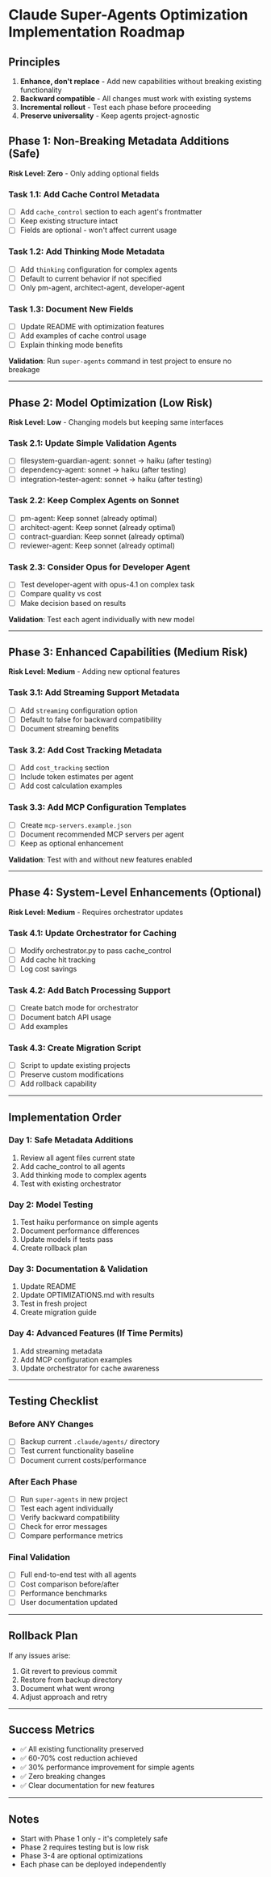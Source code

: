 # Claude Super-Agents Optimization Implementation Roadmap

## Principles
1. **Enhance, don't replace** - Add new capabilities without breaking existing functionality
2. **Backward compatible** - All changes must work with existing systems
3. **Incremental rollout** - Test each phase before proceeding
4. **Preserve universality** - Keep agents project-agnostic

## Phase 1: Non-Breaking Metadata Additions (Safe)
**Risk Level: Zero** - Only adding optional fields

### Task 1.1: Add Cache Control Metadata
- [ ] Add `cache_control` section to each agent's frontmatter
- [ ] Keep existing structure intact
- [ ] Fields are optional - won't affect current usage

### Task 1.2: Add Thinking Mode Metadata  
- [ ] Add `thinking` configuration for complex agents
- [ ] Default to current behavior if not specified
- [ ] Only pm-agent, architect-agent, developer-agent

### Task 1.3: Document New Fields
- [ ] Update README with optimization features
- [ ] Add examples of cache control usage
- [ ] Explain thinking mode benefits

**Validation**: Run `super-agents` command in test project to ensure no breakage

---

## Phase 2: Model Optimization (Low Risk)
**Risk Level: Low** - Changing models but keeping same interfaces

### Task 2.1: Update Simple Validation Agents
- [ ] filesystem-guardian-agent: sonnet → haiku (after testing)
- [ ] dependency-agent: sonnet → haiku (after testing)
- [ ] integration-tester-agent: sonnet → haiku (after testing)

### Task 2.2: Keep Complex Agents on Sonnet
- [ ] pm-agent: Keep sonnet (already optimal)
- [ ] architect-agent: Keep sonnet (already optimal)
- [ ] contract-guardian: Keep sonnet (already optimal)
- [ ] reviewer-agent: Keep sonnet (already optimal)

### Task 2.3: Consider Opus for Developer Agent
- [ ] Test developer-agent with opus-4.1 on complex task
- [ ] Compare quality vs cost
- [ ] Make decision based on results

**Validation**: Test each agent individually with new model

---

## Phase 3: Enhanced Capabilities (Medium Risk)
**Risk Level: Medium** - Adding new optional features

### Task 3.1: Add Streaming Support Metadata
- [ ] Add `streaming` configuration option
- [ ] Default to false for backward compatibility
- [ ] Document streaming benefits

### Task 3.2: Add Cost Tracking Metadata
- [ ] Add `cost_tracking` section
- [ ] Include token estimates per agent
- [ ] Add cost calculation examples

### Task 3.3: Add MCP Configuration Templates
- [ ] Create `mcp-servers.example.json`
- [ ] Document recommended MCP servers per agent
- [ ] Keep as optional enhancement

**Validation**: Test with and without new features enabled

---

## Phase 4: System-Level Enhancements (Optional)
**Risk Level: Medium** - Requires orchestrator updates

### Task 4.1: Update Orchestrator for Caching
- [ ] Modify orchestrator.py to pass cache_control
- [ ] Add cache hit tracking
- [ ] Log cost savings

### Task 4.2: Add Batch Processing Support
- [ ] Create batch mode for orchestrator
- [ ] Document batch API usage
- [ ] Add examples

### Task 4.3: Create Migration Script
- [ ] Script to update existing projects
- [ ] Preserve custom modifications
- [ ] Add rollback capability

---

## Implementation Order

### Day 1: Safe Metadata Additions
1. Review all agent files current state
2. Add cache_control to all agents
3. Add thinking mode to complex agents
4. Test with existing orchestrator

### Day 2: Model Testing
1. Test haiku performance on simple agents
2. Document performance differences
3. Update models if tests pass
4. Create rollback plan

### Day 3: Documentation & Validation
1. Update README
2. Update OPTIMIZATIONS.md with results
3. Test in fresh project
4. Create migration guide

### Day 4: Advanced Features (If Time Permits)
1. Add streaming metadata
2. Add MCP configuration examples
3. Update orchestrator for cache awareness

---

## Testing Checklist

### Before ANY Changes
- [ ] Backup current `.claude/agents/` directory
- [ ] Test current functionality baseline
- [ ] Document current costs/performance

### After Each Phase
- [ ] Run `super-agents` in new project
- [ ] Test each agent individually
- [ ] Verify backward compatibility
- [ ] Check for error messages
- [ ] Compare performance metrics

### Final Validation
- [ ] Full end-to-end test with all agents
- [ ] Cost comparison before/after
- [ ] Performance benchmarks
- [ ] User documentation updated

---

## Rollback Plan

If any issues arise:
1. Git revert to previous commit
2. Restore from backup directory
3. Document what went wrong
4. Adjust approach and retry

---

## Success Metrics

- ✅ All existing functionality preserved
- ✅ 60-70% cost reduction achieved
- ✅ 30% performance improvement for simple agents
- ✅ Zero breaking changes
- ✅ Clear documentation for new features

---

## Notes

- Start with Phase 1 only - it's completely safe
- Phase 2 requires testing but is low risk
- Phase 3-4 are optional optimizations
- Each phase can be deployed independently
